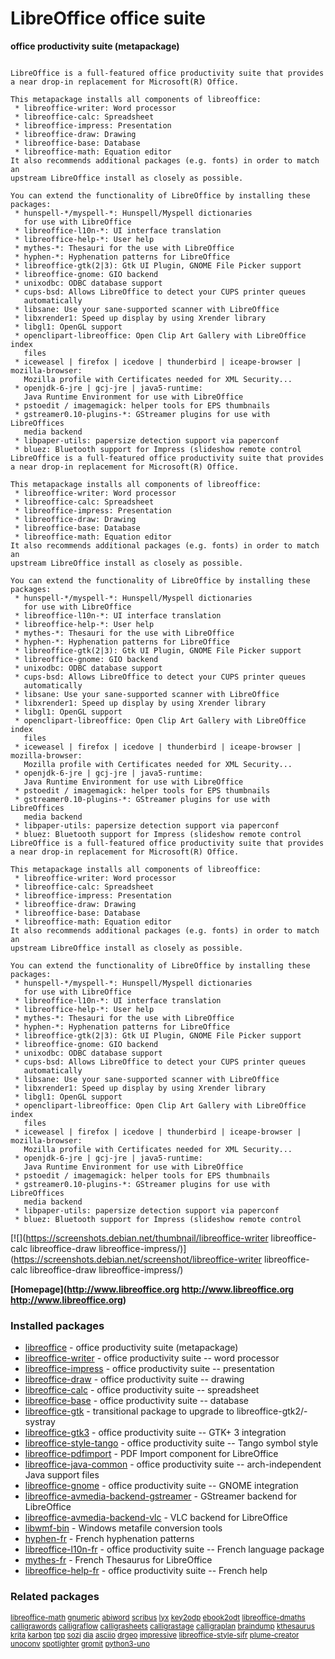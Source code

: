 # LibreOffice office suite

__office productivity suite (metapackage)__

```

LibreOffice is a full-featured office productivity suite that provides
a near drop-in replacement for Microsoft(R) Office.

This metapackage installs all components of libreoffice:
 * libreoffice-writer: Word processor
 * libreoffice-calc: Spreadsheet
 * libreoffice-impress: Presentation
 * libreoffice-draw: Drawing
 * libreoffice-base: Database
 * libreoffice-math: Equation editor
It also recommends additional packages (e.g. fonts) in order to match an
upstream LibreOffice install as closely as possible.

You can extend the functionality of LibreOffice by installing these
packages:
 * hunspell-*/myspell-*: Hunspell/Myspell dictionaries
   for use with LibreOffice
 * libreoffice-l10n-*: UI interface translation
 * libreoffice-help-*: User help
 * mythes-*: Thesauri for the use with LibreOffice
 * hyphen-*: Hyphenation patterns for LibreOffice
 * libreoffice-gtk(2|3): Gtk UI Plugin, GNOME File Picker support
 * libreoffice-gnome: GIO backend
 * unixodbc: ODBC database support
 * cups-bsd: Allows LibreOffice to detect your CUPS printer queues
   automatically
 * libsane: Use your sane-supported scanner with LibreOffice
 * libxrender1: Speed up display by using Xrender library
 * libgl1: OpenGL support
 * openclipart-libreoffice: Open Clip Art Gallery with LibreOffice index
   files
 * iceweasel | firefox | icedove | thunderbird | iceape-browser | mozilla-browser:
   Mozilla profile with Certificates needed for XML Security...
 * openjdk-6-jre | gcj-jre | java5-runtime:
   Java Runtime Environment for use with LibreOffice
 * pstoedit / imagemagick: helper tools for EPS thumbnails
 * gstreamer0.10-plugins-*: GStreamer plugins for use with LibreOffices
   media backend
 * libpaper-utils: papersize detection support via paperconf
 * bluez: Bluetooth support for Impress (slideshow remote control
LibreOffice is a full-featured office productivity suite that provides
a near drop-in replacement for Microsoft(R) Office.

This metapackage installs all components of libreoffice:
 * libreoffice-writer: Word processor
 * libreoffice-calc: Spreadsheet
 * libreoffice-impress: Presentation
 * libreoffice-draw: Drawing
 * libreoffice-base: Database
 * libreoffice-math: Equation editor
It also recommends additional packages (e.g. fonts) in order to match an
upstream LibreOffice install as closely as possible.

You can extend the functionality of LibreOffice by installing these
packages:
 * hunspell-*/myspell-*: Hunspell/Myspell dictionaries
   for use with LibreOffice
 * libreoffice-l10n-*: UI interface translation
 * libreoffice-help-*: User help
 * mythes-*: Thesauri for the use with LibreOffice
 * hyphen-*: Hyphenation patterns for LibreOffice
 * libreoffice-gtk(2|3): Gtk UI Plugin, GNOME File Picker support
 * libreoffice-gnome: GIO backend
 * unixodbc: ODBC database support
 * cups-bsd: Allows LibreOffice to detect your CUPS printer queues
   automatically
 * libsane: Use your sane-supported scanner with LibreOffice
 * libxrender1: Speed up display by using Xrender library
 * libgl1: OpenGL support
 * openclipart-libreoffice: Open Clip Art Gallery with LibreOffice index
   files
 * iceweasel | firefox | icedove | thunderbird | iceape-browser | mozilla-browser:
   Mozilla profile with Certificates needed for XML Security...
 * openjdk-6-jre | gcj-jre | java5-runtime:
   Java Runtime Environment for use with LibreOffice
 * pstoedit / imagemagick: helper tools for EPS thumbnails
 * gstreamer0.10-plugins-*: GStreamer plugins for use with LibreOffices
   media backend
 * libpaper-utils: papersize detection support via paperconf
 * bluez: Bluetooth support for Impress (slideshow remote control
LibreOffice is a full-featured office productivity suite that provides
a near drop-in replacement for Microsoft(R) Office.

This metapackage installs all components of libreoffice:
 * libreoffice-writer: Word processor
 * libreoffice-calc: Spreadsheet
 * libreoffice-impress: Presentation
 * libreoffice-draw: Drawing
 * libreoffice-base: Database
 * libreoffice-math: Equation editor
It also recommends additional packages (e.g. fonts) in order to match an
upstream LibreOffice install as closely as possible.

You can extend the functionality of LibreOffice by installing these
packages:
 * hunspell-*/myspell-*: Hunspell/Myspell dictionaries
   for use with LibreOffice
 * libreoffice-l10n-*: UI interface translation
 * libreoffice-help-*: User help
 * mythes-*: Thesauri for the use with LibreOffice
 * hyphen-*: Hyphenation patterns for LibreOffice
 * libreoffice-gtk(2|3): Gtk UI Plugin, GNOME File Picker support
 * libreoffice-gnome: GIO backend
 * unixodbc: ODBC database support
 * cups-bsd: Allows LibreOffice to detect your CUPS printer queues
   automatically
 * libsane: Use your sane-supported scanner with LibreOffice
 * libxrender1: Speed up display by using Xrender library
 * libgl1: OpenGL support
 * openclipart-libreoffice: Open Clip Art Gallery with LibreOffice index
   files
 * iceweasel | firefox | icedove | thunderbird | iceape-browser | mozilla-browser:
   Mozilla profile with Certificates needed for XML Security...
 * openjdk-6-jre | gcj-jre | java5-runtime:
   Java Runtime Environment for use with LibreOffice
 * pstoedit / imagemagick: helper tools for EPS thumbnails
 * gstreamer0.10-plugins-*: GStreamer plugins for use with LibreOffices
   media backend
 * libpaper-utils: papersize detection support via paperconf
 * bluez: Bluetooth support for Impress (slideshow remote control

```

[![](https://screenshots.debian.net/thumbnail/libreoffice-writer
libreoffice-calc
libreoffice-draw
libreoffice-impress/)](https://screenshots.debian.net/screenshot/libreoffice-writer
libreoffice-calc
libreoffice-draw
libreoffice-impress/)


 **[Homepage](http://www.libreoffice.org
http://www.libreoffice.org
http://www.libreoffice.org)**

### Installed packages

* [libreoffice](https://packages.debian.org/stretch/libreoffice) - office productivity suite (metapackage)
* [libreoffice-writer](https://packages.debian.org/stretch/libreoffice-writer) - office productivity suite -- word processor
* [libreoffice-impress](https://packages.debian.org/stretch/libreoffice-impress) - office productivity suite -- presentation
* [libreoffice-draw](https://packages.debian.org/stretch/libreoffice-draw) - office productivity suite -- drawing
* [libreoffice-calc](https://packages.debian.org/stretch/libreoffice-calc) - office productivity suite -- spreadsheet
* [libreoffice-base](https://packages.debian.org/stretch/libreoffice-base) - office productivity suite -- database
* [libreoffice-gtk](https://packages.debian.org/stretch/libreoffice-gtk) - transitional package to upgrade to libreoffice-gtk2/-systray
* [libreoffice-gtk3](https://packages.debian.org/stretch/libreoffice-gtk3) - office productivity suite -- GTK+ 3 integration
* [libreoffice-style-tango](https://packages.debian.org/stretch/libreoffice-style-tango) - office productivity suite -- Tango symbol style
* [libreoffice-pdfimport](https://packages.debian.org/stretch/libreoffice-pdfimport) - PDF Import component for LibreOffice
* [libreoffice-java-common](https://packages.debian.org/stretch/libreoffice-java-common) - office productivity suite -- arch-independent Java support files
* [libreoffice-gnome](https://packages.debian.org/stretch/libreoffice-gnome) - office productivity suite -- GNOME integration
* [libreoffice-avmedia-backend-gstreamer](https://packages.debian.org/stretch/libreoffice-avmedia-backend-gstreamer) - GStreamer backend for LibreOffice
* [libreoffice-avmedia-backend-vlc](https://packages.debian.org/stretch/libreoffice-avmedia-backend-vlc) - VLC backend for LibreOffice
* [libwmf-bin](https://packages.debian.org/stretch/libwmf-bin) - Windows metafile conversion tools
* [hyphen-fr](https://packages.debian.org/stretch/hyphen-fr) - French hyphenation patterns
* [libreoffice-l10n-fr](https://packages.debian.org/stretch/libreoffice-l10n-fr) - office productivity suite -- French language package
* [mythes-fr](https://packages.debian.org/stretch/mythes-fr) - French Thesaurus for LibreOffice
* [libreoffice-help-fr](https://packages.debian.org/stretch/libreoffice-help-fr) - office productivity suite -- French help

### Related packages

<sub> [libreoffice-math](https://packages.debian.org/stretch/libreoffice-math) [gnumeric](https://packages.debian.org/stretch/gnumeric) [abiword](https://packages.debian.org/stretch/abiword) [scribus](https://packages.debian.org/stretch/scribus) [lyx](https://packages.debian.org/stretch/lyx) [key2odp](https://packages.debian.org/stretch/key2odp) [ebook2odt](https://packages.debian.org/stretch/ebook2odt) [libreoffice-dmaths](https://packages.debian.org/stretch/libreoffice-dmaths) [calligrawords](https://packages.debian.org/stretch/calligrawords) [calligraflow](https://packages.debian.org/stretch/calligraflow) [calligrasheets](https://packages.debian.org/stretch/calligrasheets) [calligrastage](https://packages.debian.org/stretch/calligrastage) [calligraplan](https://packages.debian.org/stretch/calligraplan) [braindump](https://packages.debian.org/stretch/braindump) [kthesaurus](https://packages.debian.org/stretch/kthesaurus) [krita](https://packages.debian.org/stretch/krita) [karbon](https://packages.debian.org/stretch/karbon) [tpp](https://packages.debian.org/stretch/tpp) [sozi](https://packages.debian.org/stretch/sozi) [dia](https://packages.debian.org/stretch/dia) [asciio](https://packages.debian.org/stretch/asciio) [drgeo](https://packages.debian.org/stretch/drgeo) [impressive](https://packages.debian.org/stretch/impressive) [libreoffice-style-sifr](https://packages.debian.org/stretch/libreoffice-style-sifr) [plume-creator](https://packages.debian.org/stretch/plume-creator) [unoconv](https://packages.debian.org/stretch/unoconv) [spotlighter](https://packages.debian.org/stretch/spotlighter) [gromit](https://packages.debian.org/stretch/gromit) [python3-uno](https://packages.debian.org/stretch/python3-uno)  </sub>
